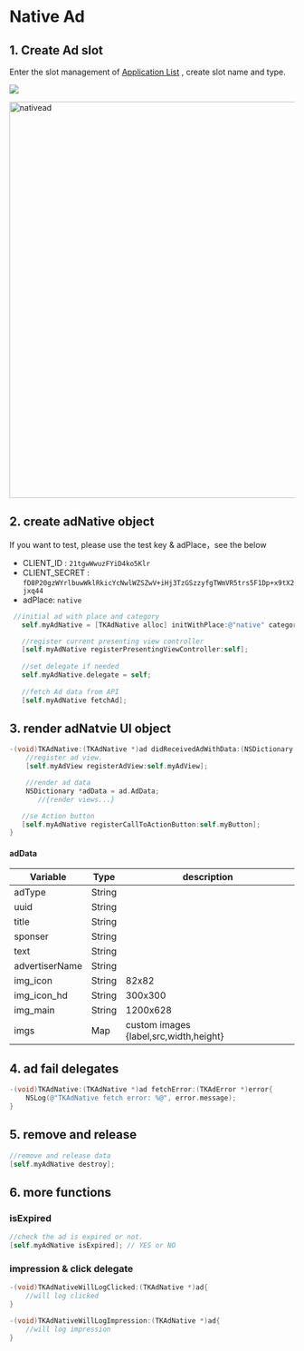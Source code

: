 # Native Ad

## 1. Create Ad slot

Enter the slot management of [Application List](https://trek.aotter.net/publisher/list/app) , create slot name and type.

![](https://tkmedia-cache.aotter.net/cache/https%3A%2F%2Ftkmedia.aotter.net%2Fmedia%2F8ef1a669-a2fa-437a-8325-48d0b17a53a7.png)

<img width="699" alt="nativead" src="https://user-images.githubusercontent.com/46350143/120260531-aa385b80-c2c8-11eb-82c1-43eea92c726f.png">



## 2. create adNative object

If you want to test, please use the test key & adPlace，see the below

- CLIENT_ID : `21tgwWwuzFYiD4ko5Klr`
- CLIENT_SECRET : `fD8P20gzWYrlbuwWklRkicYcNwlWZSZwV+iHj3TzGSzzyfgTWmVR5trs5F1Dp+x9tX2jxq44`
- adPlace: `native`

```objective-c
 //initial ad with place and category
   self.myAdNative = [TKAdNative alloc] initWithPlace:@"native" category:nil];

   //register current presenting view controller
   [self.myAdNative registerPresentingViewController:self];
   
   //set delegate if needed
   self.myAdNative.delegate = self;
   
   //fetch Ad data from API
   [self.myAdNative fetchAd];
```

## 3. render adNatvie UI object

```objective-c
-(void)TKAdNative:(TKAdNative *)ad didReceivedAdWithData:(NSDictionary *)adData{
    //register ad view.
    [self.myAdView registerAdView:self.myAdView];

    //render ad data
    NSDictionary *adData = ad.AdData;
       //{render views...}

   //se Action button
   [self.myAdNative registerCallToActionButton:self.myButton];
}
```

#### adData

| Variable       | Type   | description                            |
| -------------- | ------ | -------------------------------------- |
| adType         | String |                                        |
| uuid           | String |                                        |
| title          | String |                                        |
| sponser          | String |                                        |
| text           | String |                                        |
| advertiserName | String |                                        |
| img_icon       | String | 82x82                                  |
| img_icon_hd    | String | 300x300                                |
| img_main       | String | 1200x628                              |
| imgs           | Map    | custom images {label,src,width,height} |

## 4. ad fail delegates

```objective-c
-(void)TKAdNative:(TKAdNative *)ad fetchError:(TKAdError *)error{
    NSLog(@"TKAdNative fetch error: %@", error.message);
}
```

## 5. remove and release

```objective-c
//remove and release data
[self.myAdNative destroy];
```

## 6. more functions 

### isExpired
```objective-c
//check the ad is expired or not.
[self.myAdNative isExpired]; // YES or NO
```

### impression & click delegate
```objective-c
-(void)TKAdNativeWillLogClicked:(TKAdNative *)ad{
    //will log clicked
}

-(void)TKAdNativeWillLogImpression:(TKAdNative *)ad{
    //will log impression
}
```

